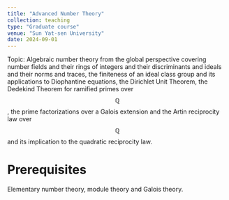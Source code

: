 ```yaml
---
title: "Advanced Number Theory"
collection: teaching
type: "Graduate course"
venue: "Sun Yat-sen University"
date: 2024-09-01
---
```


Topic: Algebraic number theory from the global perspective covering number fields and their rings of integers and their discriminants and ideals and their norms and traces, the finiteness of an ideal class group and its applications to Diophantine equations, the Dirichlet Unit Theorem, the Dedekind Theorem for ramified primes over $$\mathbb{Q}$$, 
the prime factorizations over a Galois extension and the Artin reciprocity law over 
$$\mathbb{Q}$$ and its implication to the quadratic reciprocity law.

Prerequisites
==
Elementary number theory, module theory and Galois theory.
